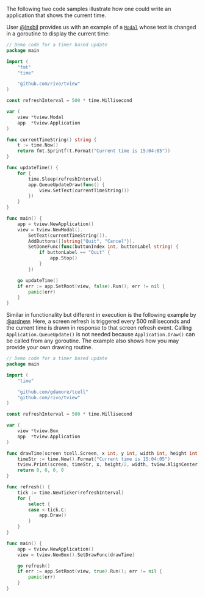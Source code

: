 The following two code samples illustrate how one could write an application that shows the current time.

User [@lnxbil](https://github.com/lnxbil) provides us with an example of a [`Modal`](https://godoc.org/github.com/rivo/tview#Modal) whose text is changed in a goroutine to display the current time:

```go
// Demo code for a timer based update
package main

import (
	"fmt"
	"time"

	"github.com/rivo/tview"
)

const refreshInterval = 500 * time.Millisecond

var (
	view *tview.Modal
	app  *tview.Application
)

func currentTimeString() string {
	t := time.Now()
	return fmt.Sprintf(t.Format("Current time is 15:04:05"))
}

func updateTime() {
	for {
		time.Sleep(refreshInterval)
		app.QueueUpdateDraw(func() {
			view.SetText(currentTimeString())
		})
	}
}

func main() {
	app = tview.NewApplication()
	view = tview.NewModal().
		SetText(currentTimeString()).
		AddButtons([]string{"Quit", "Cancel"}).
		SetDoneFunc(func(buttonIndex int, buttonLabel string) {
			if buttonLabel == "Quit" {
				app.Stop()
			}
		})

	go updateTime()
	if err := app.SetRoot(view, false).Run(); err != nil {
		panic(err)
	}
}
```

Similar in functionality but different in execution is the following example by [@ardnew](https://github.com/ardnew). Here, a screen refresh is triggered every 500 milliseconds and the current time is drawn in response to that screen refresh event. Calling `Application.QueueUpdate()` is not needed because `Application.Draw()` can be called from any goroutine. The example also shows how you may provide your own drawing routine.

```go
// Demo code for a timer based update
package main

import (
	"time"

	"github.com/gdamore/tcell"
	"github.com/rivo/tview"
)

const refreshInterval = 500 * time.Millisecond

var (
	view *tview.Box
	app  *tview.Application
)

func drawTime(screen tcell.Screen, x int, y int, width int, height int) (int, int, int, int) {
	timeStr := time.Now().Format("Current time is 15:04:05")
	tview.Print(screen, timeStr, x, height/2, width, tview.AlignCenter, tcell.ColorLime)
	return 0, 0, 0, 0
}

func refresh() {
	tick := time.NewTicker(refreshInterval)
	for {
		select {
		case <-tick.C:
			app.Draw()
		}
	}
}

func main() {
	app = tview.NewApplication()
	view = tview.NewBox().SetDrawFunc(drawTime)

	go refresh()
	if err := app.SetRoot(view, true).Run(); err != nil {
		panic(err)
	}
}
```